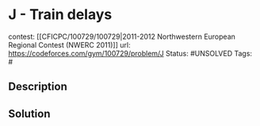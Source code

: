 # J - Train delays

contest: [[CFICPC/100729/100729|2011-2012 Northwestern European Regional Contest (NWERC 2011)]]
url: https://codeforces.com/gym/100729/problem/J
Status: #UNSOLVED
Tags: #

## Description

## Solution

